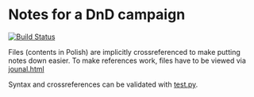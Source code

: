 # Notes for a DnD campaign 

[![Build Status](https://travis-ci.org/nipsufn/dnd-ki.svg?branch=master)](https://travis-ci.org/nipsufn/dnd-ki)

Files (contents in Polish) are implicitly crossreferenced to make putting notes down easier.
To make references work, files have to be viewed via [jounal.html](https://github.com/nipsufn/nipsufn.github.io/blob/master/journal.html)

Syntax and crossreferences can be validated with [test.py](https://github.com/nipsufn/dnd-ki/blob/master/test.py).

